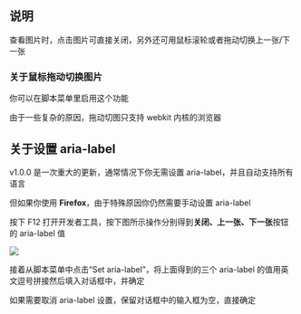 ## 说明

查看图片时，点击图片可直接关闭，另外还可用鼠标滚轮或者拖动切换上一张/下一张

### 关于鼠标拖动切换图片

你可以在脚本菜单里启用这个功能

由于一些复杂的原因，拖动切图只支持 webkit 内核的浏览器

## 关于设置 aria-label

v1.0.0 是一次重大的更新，通常情况下你无需设置 aria-label，并且自动支持所有语言

但如果你使用 **Firefox**，由于特殊原因你仍然需要手动设置 aria-label

按下 F12 打开开发者工具，按下图所示操作分别得到**关闭、上一张、下一张**按钮的 aria-label 值

![](https://i.loli.net/2020/03/04/8zUhaoJbvuGSZm2.png)

接着从脚本菜单中点击“Set aria-label”，将上面得到的三个 aria-label 的值用英文逗号拼接然后填入对话框中，并确定

如果需要取消 aria-label 设置，保留对话框中的输入框为空，直接确定
